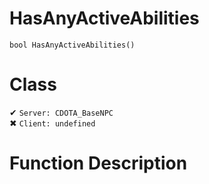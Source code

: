 # HasAnyActiveAbilities
```
bool HasAnyActiveAbilities()
```
# Class
✔ `Server: CDOTA_BaseNPC`  
✖ `Client: undefined`  

# Function Description

